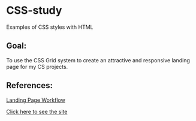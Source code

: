 # CSS-study
Examples of CSS styles with HTML

## Goal:
To use the CSS Grid system to create an attractive and responsive landing page for my CS projects.

## References:

[Landing Page Workflow](https://cdn.dribbble.com/users/630469/screenshots/2887831/attachments/597093/the-landing-page-creation-workflow.pdf)

[Click here to see the site](https://lindsayjohnston.github.io/CSS-study/)
